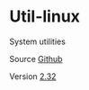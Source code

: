 # Util-linux

System utilities

Source [Github](https://github.com/karelzak/util-linux)

Version [2.32](https://github.com/karelzak/util-linux/releases/tag/v2.32)

